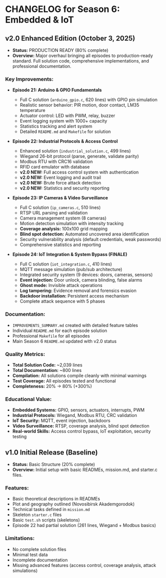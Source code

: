# CHANGELOG for Season 6: Embedded & IoT

## v2.0 Enhanced Edition (October 3, 2025)
- **Status:** PRODUCTION READY (80% complete)
- **Overview:** Major overhaul bringing all episodes to production-ready standard.
  Full solution code, comprehensive implementations, and professional documentation.

### Key Improvements:

- **Episode 21: Arduino & GPIO Fundamentals**
  - Full C solution (`arduino_gpio.c`, 620 lines) with GPIO pin simulation
  - Realistic sensor behavior: PIR motion, door contact, LM35 temperature
  - Actuator control: LED with PWM, relay, buzzer
  - Event logging system with 1000+ capacity
  - Statistics tracking and alert system
  - Detailed `README.md` and `Makefile` for solution

- **Episode 22: Industrial Protocols & Access Control**
  - Enhanced solution (`industrial_solution.c`, 499 lines)
  - Wiegand 26-bit protocol (parse, generate, validate parity)
  - Modbus RTU with CRC16 validation
  - RFID card emulator with database
  - **v2.0 NEW:** Full access control system with authentication
  - **v2.0 NEW:** Event logging and audit trail
  - **v2.0 NEW:** Brute force attack detection
  - **v2.0 NEW:** Statistics and security reporting

- **Episode 23: IP Cameras & Video Surveillance**
  - Full C solution (`ip_cameras.c`, 510 lines)
  - RTSP URL parsing and validation
  - Camera management system (8 cameras)
  - Motion detection simulation with intensity tracking
  - **Coverage analysis:** 100x100 grid mapping
  - **Blind spot detection:** Automated uncovered area identification
  - Security vulnerability analysis (default credentials, weak passwords)
  - Comprehensive statistics and reporting

- **Episode 24: IoT Integration & System Bypass (FINALE)**
  - Full C solution (`iot_integration.c`, 410 lines)
  - MQTT message simulation (pub/sub architecture)
  - Integrated security system (9 devices: doors, cameras, sensors)
  - **Event injection:** Door unlock, camera blinding, false alarms
  - **Ghost mode:** Invisible attack operations
  - **Log tampering:** Evidence removal and forensics evasion
  - **Backdoor installation:** Persistent access mechanism
  - Complete attack sequence with 5 phases

### Documentation:
- `IMPROVEMENTS_SUMMARY.md` created with detailed feature tables
- Individual `README.md` for each episode solution
- Professional `Makefile` for all episodes
- Main Season 6 `README.md` updated with v2.0 status

### Quality Metrics:
- **Total Solution Code:** ~2,039 lines
- **Total Documentation:** ~800 lines
- **Compilation:** All solutions compile cleanly with minimal warnings
- **Test Coverage:** All episodes tested and functional
- **Completeness:** 20% → 80% (+300%)

### Educational Value:
- **Embedded Systems:** GPIO, sensors, actuators, interrupts, PWM
- **Industrial Protocols:** Wiegand, Modbus RTU, CRC validation
- **IoT Security:** MQTT, event injection, backdoors
- **Video Surveillance:** RTSP, coverage analysis, blind spot detection
- **Real-world Skills:** Access control bypass, IoT exploitation, security testing

## v1.0 Initial Release (Baseline)
- **Status:** Basic Structure (20% complete)
- **Overview:** Initial setup with basic READMEs, mission.md, and starter.c files.

### Features:
- Basic theoretical descriptions in READMEs
- Plot and geography outlined (Novosibirsk Akademgorodok)
- Technical tasks defined in `mission.md`
- Skeleton `starter.c` files
- Basic `test.sh` scripts (skeletons)
- Episode 22 had partial solution (261 lines, Wiegand + Modbus basics)

### Limitations:
- No complete solution files
- Minimal test data
- Incomplete documentation
- Missing advanced features (access control, coverage analysis, attack simulations)

